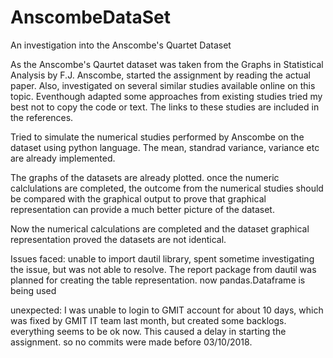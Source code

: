 # AnscombeDataSet
An investigation into the Anscombe's Quartet Dataset

As the Anscombe's Qaurtet dataset was taken from the Graphs in Statistical Analysis by F.J. Anscombe, started the assignment by reading the actual paper. Also, investigated on several similar studies available online on this topic. Eventhough adapted some approaches from existing studies tried my best not to copy the code or text. The links to these studies are included in the references.

Tried to simulate the numerical studies performed by Anscombe on the dataset using python language. The mean, standrad variance, variance etc are already implemented. 

The graphs of the datasets are already plotted. once the numeric calclulations are completed, the outcome from the numerical studies should be compared with the graphical output to prove that graphical representation can provide a much better picture of the dataset.

Now the numerical calculations are completed and the dataset graphical representation proved the datasets are not identical.

Issues faced:
unable to import dautil library, spent sometime investigating the issue, but was not able to resolve.
The report package from dautil was planned for creating the table representation. now pandas.Dataframe is being used

unexpected:
I was unable to login to GMIT account for about 10 days, which was fixed by GMIT IT team last month, but created some backlogs. 
everything seems to be ok now.
This caused a delay in starting the assignment. so no commits were made before 03/10/2018.
